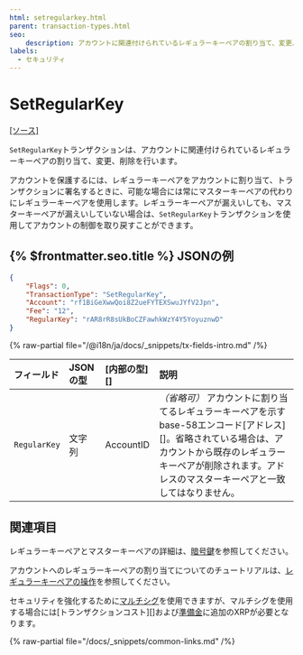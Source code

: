 ```yaml
---
html: setregularkey.html
parent: transaction-types.html
seo:
    description: アカウントに関連付けられているレギュラーキーペアの割り当て、変更、削除を行います。
labels:
  - セキュリティ
---
```

# SetRegularKey

[[ソース]](https://github.com/XRPLF/rippled/blob/4239880acb5e559446d2067f00dabb31cf102a23/src/ripple/app/transactors/SetRegularKey.cpp "Source")

`SetRegularKey`トランザクションは、アカウントに関連付けられているレギュラーキーペアの割り当て、変更、削除を行います。

アカウントを保護するには、レギュラーキーペアをアカウントに割り当て、トランザクションに署名するときに、可能な場合には常にマスターキーペアの代わりにレギュラーキーペアを使用します。レギュラーキーペアが漏えいしても、マスターキーペアが漏えいしていない場合は、`SetRegularKey`トランザクションを使用してアカウントの制御を取り戻すことができます。

## {% $frontmatter.seo.title %} JSONの例

```json
{
    "Flags": 0,
    "TransactionType": "SetRegularKey",
    "Account": "rf1BiGeXwwQoi8Z2ueFYTEXSwuJYfV2Jpn",
    "Fee": "12",
    "RegularKey": "rAR8rR8sUkBoCZFawhkWzY4Y5YoyuznwD"
}
```

{% raw-partial file="/@i18n/ja/docs/_snippets/tx-fields-intro.md" /%}
<!--{# fix md highlighting_ #}-->

| フィールド    | JSONの型  | [内部の型][]       | 説明                          |
|:-------------|:----------|:------------------|:------------------------------|
| `RegularKey` | 文字列 | AccountID | _（省略可）_ アカウントに割り当てるレギュラーキーペアを示すbase-58エンコード[アドレス][]。省略されている場合は、アカウントから既存のレギュラーキーペアが削除されます。アドレスのマスターキーペアと一致してはなりません。 |

## 関連項目

レギュラーキーペアとマスターキーペアの詳細は、[暗号鍵](../../../../concepts/accounts/cryptographic-keys.md)を参照してください。

アカウントへのレギュラーキーペアの割り当てについてのチュートリアルは、[レギュラーキーペアの操作](../../../../tutorials/how-tos/manage-account-settings/assign-a-regular-key-pair.md)を参照してください。

セキュリティを強化するために[マルチシグ](../../../../concepts/accounts/multi-signing.md)を使用できますが、マルチシグを使用する場合には[トランザクションコスト][]および[準備金](../../../../concepts/accounts/reserves.md)に追加のXRPが必要となります。

{% raw-partial file="/docs/_snippets/common-links.md" /%}
